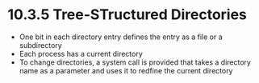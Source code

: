 # 10.3.5 Tree-STructured Directories

* One bit in each directory entry defines the entry as a file or a subdirectory
* Each process has a current directory
* To change directories, a system call is provided that takes a directory name as a parameter and uses it to redfine the current directory
